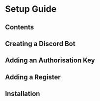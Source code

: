 # Setup Guide

## Contents

## Creating a Discord Bot

## Adding an Authorisation Key

## Adding a Register

## Installation
